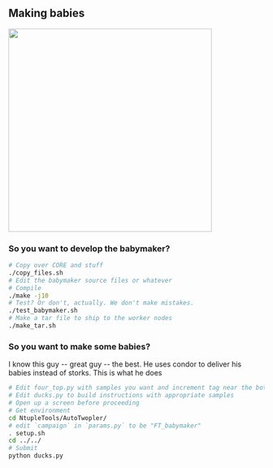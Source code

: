 ## Making babies
<img src="http://i.imgur.com/6BFuXOh.png" width="400">

### So you want to develop the babymaker?
```bash
# Copy over CORE and stuff
./copy_files.sh
# Edit the babymaker source files or whatever
# Compile
./make -j10
# Test? Or don't, actually. We don't make mistakes.
./test_babymaker.sh
# Make a tar file to ship to the worker nodes
./make_tar.sh
```

### So you want to make some babies?
I know this guy -- great guy -- the best. He uses condor to deliver his babies instead of storks.
This is what he does
```bash
# Edit four_top.py with samples you want and increment tag near the bottom
# Edit ducks.py to build instructions with appropriate samples
# Open up a screen before proceeding
# Get environment
cd NtupleTools/AutoTwopler/
# edit `campaign` in `params.py` to be "FT_babymaker"
. setup.sh
cd ../../
# Submit
python ducks.py
```

